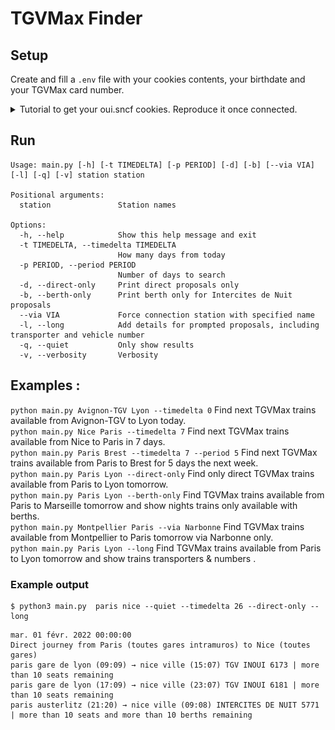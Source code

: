 # TGVMax Finder


## Setup

Create and fill a `.env` file with your cookies contents, your birthdate and your TGVMax card number.
<details>
  <summary>Tutorial to get your oui.sncf cookies. Reproduce it once connected. </summary>

![](docs/get-ouisncf-cookies-tutorial.gif)

</details>

## Run
```
Usage: main.py [-h] [-t TIMEDELTA] [-p PERIOD] [-d] [-b] [--via VIA] [-l] [-q] [-v] station station

Positional arguments:
  station               Station names

Options:
  -h, --help            Show this help message and exit
  -t TIMEDELTA, --timedelta TIMEDELTA
                        How many days from today
  -p PERIOD, --period PERIOD
                        Number of days to search
  -d, --direct-only     Print direct proposals only
  -b, --berth-only      Print berth only for Intercites de Nuit proposals
  --via VIA             Force connection station with specified name
  -l, --long            Add details for prompted proposals, including transporter and vehicle number
  -q, --quiet           Only show results
  -v, --verbosity       Verbosity
```
## Examples :

`python main.py Avignon-TGV Lyon --timedelta 0` Find next TGVMax trains available from Avignon-TGV to Lyon today.  
`python main.py Nice Paris --timedelta 7` Find next TGVMax trains available from Nice to Paris in 7 days.  
`python main.py Paris Brest --timedelta 7 --period 5` Find next TGVMax trains available from Paris to Brest for 5 days the next week.  
`python main.py Paris Lyon --direct-only` Find only direct TGVMax trains available from Paris to Lyon tomorrow.  
`python main.py Paris Lyon --berth-only` Find TGVMax trains available from Paris to Marseille tomorrow and show nights trains only available with berths.  
`python main.py Montpellier Paris --via Narbonne` Find TGVMax trains available from Montpellier to Paris tomorrow via Narbonne only.  
`python main.py Paris Lyon --long` Find TGVMax trains available from Paris to Lyon tomorrow and show trains transporters & numbers .



### Example output
```shell
$ python3 main.py  paris nice --quiet --timedelta 26 --direct-only --long
```
```
mar. 01 févr. 2022 00:00:00
Direct journey from Paris (toutes gares intramuros) to Nice (toutes gares)
paris gare de lyon (09:09) → nice ville (15:07) TGV INOUI 6173 | more than 10 seats remaining  
paris gare de lyon (17:09) → nice ville (23:07) TGV INOUI 6181 | more than 10 seats remaining  
paris austerlitz (21:20) → nice ville (09:08) INTERCITES DE NUIT 5771 | more than 10 seats and more than 10 berths remaining  
```
